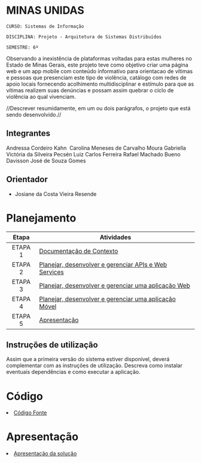 # MINAS UNIDAS

`CURSO: Sistemas de Informação`

`DISCIPLINA: Projeto - Arquitetura de Sistemas Distribuídos`

`SEMESTRE: 6º`

Observando a inexistência de plataformas voltadas para estas mulheres no Estado de Minas Gerais, este projeto teve como objetivo criar uma página web e um app mobile com conteúdo informativo para orientacao de vítimas e pessoas que presenciam este tipo de violência, catálogo com redes de apoio locais fornecendo acolhimento multidisciplinar e estímulo para que as vítimas realizem suas denúncias e possam assim quebrar o ciclo de violência ao qual vivenciam.

//Descrever resumidamente, em um ou dois parágrafos, o projeto que está sendo desenvolvido.//

## Integrantes

Andressa Cordeiro Kahn 
Carolina Meneses de Carvalho Moura
Gabriella Victória da Silveira Pecsén
Luiz Carlos Ferreira
Rafael Machado Bueno
Davisson José de Souza Gomes


## Orientador

* Josiane da Costa Vieira Resende

# Planejamento

| Etapa         | Atividades |
|  :----:   | ----------- |
| ETAPA 1         |[Documentação de Contexto](docs/contexto.md) <br> |
| ETAPA 2         |[Planejar, desenvolver e gerenciar APIs e Web Services](docs/backend-apis.md) <br> |
| ETAPA 3         |[Planejar, desenvolver e gerenciar uma aplicação Web](docs/frontend-web.md) |
| ETAPA 4        |[Planejar, desenvolver e gerenciar uma aplicação Móvel](docs/frontend-mobile.md) <br>  |
| ETAPA 5         | [Apresentação](presentation/README.md) |
## Instruções de utilização

Assim que a primeira versão do sistema estiver disponível, deverá complementar com as instruções de utilização. Descreva como instalar eventuais dependências e como executar a aplicação.

# Código

<li><a href="src/README.md"> Código Fonte</a></li>

# Apresentação

<li><a href="presentation/README.md"> Apresentação da solução</a></li>
